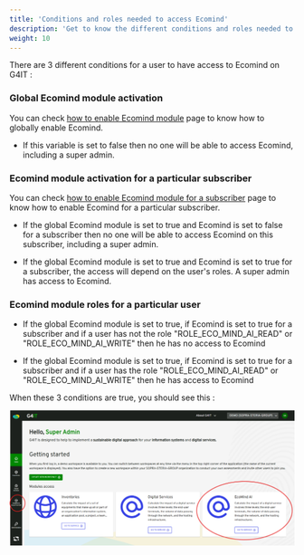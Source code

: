 ```yaml
---
title: 'Conditions and roles needed to access Ecomind'
description: 'Get to know the different conditions and roles needed to have access to Ecomind on G4IT'
weight: 10
---
```


There are 3 different conditions for a user to have access to Ecomind on G4IT : 

### Global Ecomind module activation

You can check [how to enable Ecomind module](../../../1-getting-started/3-getting-started-as-a-maintainer/1-how-to/enable_ecomind_module/_index.md) page to know how to globally enable Ecomind. 

- If this variable is set to false then no one will be able to access Ecomind, including a super admin.

### Ecomind module activation for a particular subscriber

You can check [how to enable Ecomind module for a subscriber](../../../1-getting-started/3-getting-started-as-a-maintainer/1-how-to/enable_ecomind_for_a_subscriber/_index.md) page to know how to enable Ecomind for a particular subscriber.

- If the global Ecomind module is set to true and Ecomind is set to false for a subscriber then no one will be able to access Ecomind on this subscriber, including a super admin.

- If the global Ecomind module is set to true and Ecomind is set to true for a subscriber, the access will depend on the user's roles. A super admin has access to Ecomind.

### Ecomind module roles for a particular user

- If the global Ecomind module is set to true, if Ecomind is set to true for a subscriber and if a user has not the role "ROLE_ECO_MIND_AI_READ" or "ROLE_ECO_MIND_AI_WRITE" then he has no access to Ecomind

- If the global Ecomind module is set to true, if Ecomind is set to true for a subscriber and if a user has the role "ROLE_ECO_MIND_AI_READ" or "ROLE_ECO_MIND_AI_WRITE" then he has access to Ecomind

When these 3 conditions are true, you should see this :   

![All access](images/ecomindallaccess.png)
